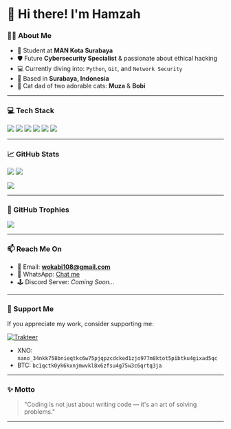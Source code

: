 # 👋 Hi there! I'm **Hamzah**

### 🧑‍🎓 About Me
- 🏫 Student at **MAN Kota Surabaya**  
- 🛡️ Future **Cybersecurity Specialist** & passionate about ethical hacking  
- 💻 Currently diving into: `Python`, `Git`, and `Network Security`  
- 📍 Based in **Surabaya, Indonesia**  
- 🐾 Cat dad of two adorable cats: **Muza** & **Bobi**  

---

### 💻 Tech Stack
<p align="left">
  <img src="https://img.shields.io/badge/Python-3776AB?style=for-the-badge&logo=python&logoColor=white"/>
  <img src="https://img.shields.io/badge/C-00599C?style=for-the-badge&logo=c&logoColor=white"/>
  <img src="https://img.shields.io/badge/HTML5-E34F26?style=for-the-badge&logo=html5&logoColor=white"/>
  <img src="https://img.shields.io/badge/CSS3-1572B6?style=for-the-badge&logo=css3&logoColor=white"/>
  <img src="https://img.shields.io/badge/JavaScript-F7DF1E?style=for-the-badge&logo=javascript&logoColor=black"/>
  <img src="https://img.shields.io/badge/Git-F05032?style=for-the-badge&logo=git&logoColor=white"/>
</p>

---

### 📈 GitHub Stats
<p align="left">
  <img src="https://github-readme-stats.vercel.app/api?username=hamzah82&show_icons=true&theme=tokyonight&hide_border=true"/>
  <img src="https://github-readme-stats.vercel.app/api/top-langs/?username=hamzah82&layout=compact&theme=tokyonight&hide_border=true"/>
</p>
<p align="left">
  <img src="https://github-readme-streak-stats.herokuapp.com/?user=hamzah82&theme=tokyonight&hide_border=true"/>
</p>

---

### 🏅 GitHub Trophies
<p align="left">
  <img src="https://github-profile-trophy.vercel.app/?username=hamzah82&theme=onedark&no-frame=true&column=4"/>
</p>

---

### 📫 Reach Me On
- 📧 Email: **wokabi108@gmail.com**  
- 💬 WhatsApp: [Chat me](https://wa.me/6289516624077)  
- 🕹️ Discord Server: *Coming Soon...*  

---

### 💸 Support Me
If you appreciate my work, consider supporting me:

[![Trakteer](https://img.shields.io/badge/Donate-Trakteer-red?style=for-the-badge&logo=ko-fi&logoColor=white)](https://trakteer.id/woka/tip)

- XNO: `nano_34nkk758bnieqtkc6w75pjqpzcdcked1zjo977m8ktot5pibtku4gixad5qc`  
- BTC: `bc1qctk0yk6kxnjmwvkl8x6zfsu4g75w3c6qrtq3ja`  

---

### ✨ Motto
> "Coding is not just about writing code — it's an art of solving problems."  

---

